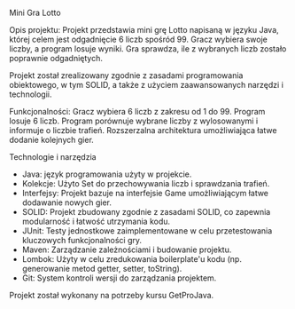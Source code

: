 <br/>
Mini Gra Lotto
<br/>

Opis projektu: 
Projekt przedstawia mini grę Lotto napisaną w języku Java, której celem jest odgadnięcie 6 liczb spośród 99. Gracz wybiera swoje liczby, a program losuje wyniki. Gra sprawdza, ile z wybranych liczb zostało poprawnie odgadniętych.

Projekt został zrealizowany zgodnie z zasadami programowania obiektowego, w tym SOLID, a także z użyciem zaawansowanych narzędzi i technologii.

Funkcjonalności: 
Gracz wybiera 6 liczb z zakresu od 1 do 99.
Program losuje 6 liczb.
Program porównuje wybrane liczby z wylosowanymi i informuje o liczbie trafień.
Rozszerzalna architektura umożliwiająca łatwe dodanie kolejnych gier.

Technologie i narzędzia
- Java: język programowania użyty w projekcie.
- Kolekcje: Użyto Set do przechowywania liczb i sprawdzania trafień.
- Interfejsy: Projekt bazuje na interfejsie Game umożliwiającym łatwe dodawanie nowych gier.
- SOLID: Projekt zbudowany zgodnie z zasadami SOLID, co zapewnia modularność i łatwość utrzymania kodu.
- JUnit: Testy jednostkowe zaimplementowane w celu przetestowania kluczowych funkcjonalności gry.
- Maven: Zarządzanie zależnościami i budowanie projektu.
- Lombok: Użyty w celu zredukowania boilerplate'u kodu (np. generowanie metod getter, setter, toString).
- Git: System kontroli wersji do zarządzania projektem.

Projekt został wykonany na potrzeby kursu GetProJava.
